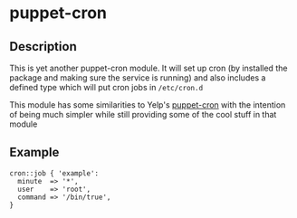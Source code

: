 # puppet-cron

## Description

This is yet another puppet-cron module. It will set up cron (by installed the package and making sure the service is running) and also includes a defined type which will put cron jobs in `/etc/cron.d`

This module has some similarities to Yelp's [puppet-cron](https://github.com/Yelp/puppet-cron) with the intention of being much simpler while still providing some of the cool stuff in that module

## Example

```puppet
cron::job { 'example':
  minute  => '*',
  user    => 'root',
  command => '/bin/true',
}
```
